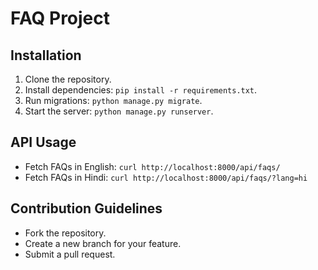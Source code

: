 # FAQ Project

## Installation
1. Clone the repository.
2. Install dependencies: `pip install -r requirements.txt`.
3. Run migrations: `python manage.py migrate`.
4. Start the server: `python manage.py runserver`.

## API Usage
- Fetch FAQs in English: `curl http://localhost:8000/api/faqs/`
- Fetch FAQs in Hindi: `curl http://localhost:8000/api/faqs/?lang=hi`

## Contribution Guidelines
- Fork the repository.
- Create a new branch for your feature.
- Submit a pull request.